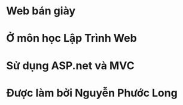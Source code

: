 # Web bán giày 
# Ở môn học Lập Trình Web
# Sử dụng ASP.net và MVC
# Được làm bởi Nguyễn Phước Long
